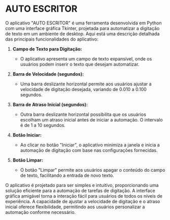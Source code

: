 # AUTO ESCRITOR
O aplicativo "AUTO ESCRITOR" é uma ferramenta desenvolvida em Python com uma interface gráfica Tkinter, projetada para automatizar a digitação de texto em um ambiente de desktop. Aqui está uma descrição detalhada das principais funcionalidades do aplicativo:

1. **Campo de Texto para Digitação:**
   - O aplicativo apresenta um campo de texto expansível, onde os usuários podem inserir o texto que desejam automatizar.

2. **Barra de Velocidade (segundos):**
   - Uma barra deslizante horizontal permite aos usuários ajustar a velocidade de digitação desejada, variando de 0.010 a 0.100 segundos.

3. **Barra de Atraso Inicial (segundos):**
   - Outra barra deslizante horizontal possibilita que os usuários escolham um atraso inicial antes de iniciar a automação. O intervalo é de 1 a 10 segundos.

4. **Botão Iniciar:**
   - Ao clicar no botão "Iniciar", o aplicativo minimiza a janela e inicia a automação de digitação com base nas configurações fornecidas.

5. **Botão Limpar:**
   - O botão "Limpar" permite aos usuários apagar o conteúdo do campo de texto, facilitando a entrada de novo texto.

O aplicativo é projetado para ser simples e intuitivo, proporcionando uma solução eficiente para a automação de tarefas de digitação. A interface gráfica amigável torna a interação fácil para usuários de todos os níveis de experiência. A capacidade de ajustar a velocidade de digitação e o atraso inicial oferece flexibilidade, permitindo aos usuários personalizar a automação conforme necessário.